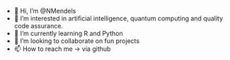 - 👋 Hi, I’m @NMendels
- 👀 I’m interested in artificial intelligence, quantum computing and quality code assurance.
- 🌱 I’m currently learning R and Python
- 💞️ I’m looking to collaborate on fun projects
- 📫 How to reach me -> via github

<!---
NMendels/NMendels is a ✨ special ✨ repository because its `README.md` (this file) appears on your GitHub profile.
You can click the Preview link to take a look at your changes.
--->
